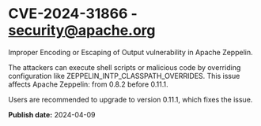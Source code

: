 # CVE-2024-31866 - security@apache.org

Improper Encoding or Escaping of Output vulnerability in Apache Zeppelin.

The attackers can execute shell scripts or malicious code by overriding configuration like ZEPPELIN_INTP_CLASSPATH_OVERRIDES.
This issue affects Apache Zeppelin: from 0.8.2 before 0.11.1.

Users are recommended to upgrade to version 0.11.1, which fixes the issue.



**Publish date:** 2024-04-09
